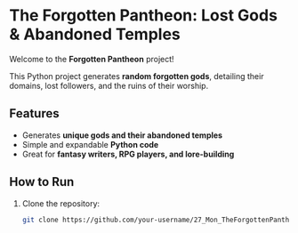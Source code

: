 # The Forgotten Pantheon: Lost Gods & Abandoned Temples

Welcome to the **Forgotten Pantheon** project!

This Python project generates **random forgotten gods**, detailing their domains, lost followers, and the ruins of their worship.

## Features
- Generates **unique gods and their abandoned temples**
- Simple and expandable **Python code**
- Great for **fantasy writers, RPG players, and lore-building**

## How to Run

1. Clone the repository:
   ```bash
   git clone https://github.com/your-username/27_Mon_TheForgottenPantheon.git
